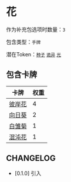 # 花

作为补充包选项时数量：`3`

包含类型：`手牌`

潜在Token：[`种子`](种子.md) [`诡异`](诡异.md) [`光`](光.md)

## 包含卡牌

卡牌 | 权重
--- | ---
[彼岸花](../卡牌/彼岸花.md) | 4
[向日葵](../卡牌/向日葵.md) | 2
[白雏菊](../卡牌/白雏菊.md) | 1
[混沌花](../卡牌/混沌花.md) | 1

## CHANGELOG

- [0.1.0] 引入
